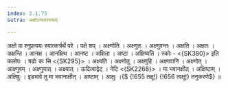```yaml
---
index: 3.1.75
sutra: अक्षोऽन्यतरस्याम्

---
```

 अक्षो वा श्नुप्रत्ययः स्यात्कर्त्रर्थे परे । पक्षे शप् । अक्ष्णोति । अक्ष्णुतः । अक्ष्णुवन्तः । अक्षति । अक्षतः । अक्षन्ति । आनक्ष । आनक्षिथ । आनष्ट । अक्षिता । अष्टा । अक्षिष्यति । स्कोः -  <{SK380}> इति कलोपः । षढोः कः सि <{SK295}> । अक्ष्यति । अक्ष्णोतु । अक्ष्णुहि । अक्ष्णवानि । अक्ष्णोत् । आक्ष्णुवम् । अक्ष्णुयात् । अक्ष्यात् । ऊदित्वाद्वेट् । नेटि <{SK2268}> । मा भवानक्षीत् । अक्षिष्टाम् । अक्षिषुः । इडभावे तु मा भवानाक्षीत् । आष्टाम् । आक्षुः ।{$ {!655 तक्षू!} {!656 त्वक्षू!} तनुकरणे$} ॥